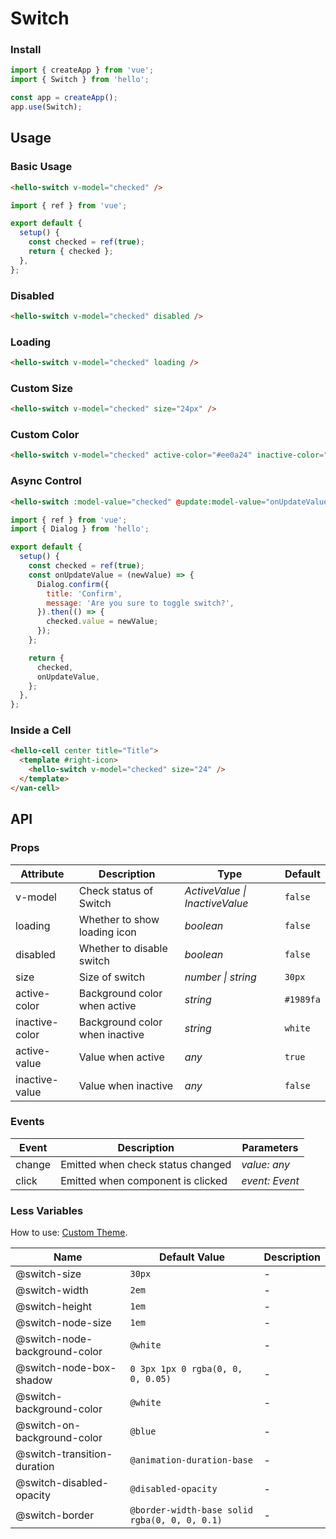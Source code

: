 # Switch

### Install

```js
import { createApp } from 'vue';
import { Switch } from 'hello';

const app = createApp();
app.use(Switch);
```

## Usage

### Basic Usage

```html
<hello-switch v-model="checked" />
```

```js
import { ref } from 'vue';

export default {
  setup() {
    const checked = ref(true);
    return { checked };
  },
};
```

### Disabled

```html
<hello-switch v-model="checked" disabled />
```

### Loading

```html
<hello-switch v-model="checked" loading />
```

### Custom Size

```html
<hello-switch v-model="checked" size="24px" />
```

### Custom Color

```html
<hello-switch v-model="checked" active-color="#ee0a24" inactive-color="#dcdee0" />
```

### Async Control

```html
<hello-switch :model-value="checked" @update:model-value="onUpdateValue" />
```

```js
import { ref } from 'vue';
import { Dialog } from 'hello';

export default {
  setup() {
    const checked = ref(true);
    const onUpdateValue = (newValue) => {
      Dialog.confirm({
        title: 'Confirm',
        message: 'Are you sure to toggle switch?',
      }).then(() => {
        checked.value = newValue;
      });
    };

    return {
      checked,
      onUpdateValue,
    };
  },
};
```

### Inside a Cell

```html
<hello-cell center title="Title">
  <template #right-icon>
    <hello-switch v-model="checked" size="24" />
  </template>
</van-cell>
```

## API

### Props

| Attribute | Description | Type | Default |
| --- | --- | --- | --- |
| v-model | Check status of Switch | _ActiveValue \| InactiveValue_ | `false` |
| loading | Whether to show loading icon | _boolean_ | `false` |
| disabled | Whether to disable switch | _boolean_ | `false` |
| size | Size of switch | _number \| string_ | `30px` |
| active-color | Background color when active | _string_ | `#1989fa` |
| inactive-color | Background color when inactive | _string_ | `white` |
| active-value | Value when active | _any_ | `true` |
| inactive-value | Value when inactive | _any_ | `false` |

### Events

| Event  | Description                       | Parameters     |
| ------ | --------------------------------- | -------------- |
| change | Emitted when check status changed | _value: any_   |
| click  | Emitted when component is clicked | _event: Event_ |

### Less Variables

How to use: [Custom Theme](#/en-US/theme).

| Name | Default Value | Description |
| --- | --- | --- |
| @switch-size | `30px` | - |
| @switch-width | `2em` | - |
| @switch-height | `1em` | - |
| @switch-node-size | `1em` | - |
| @switch-node-background-color | `@white` | - |
| @switch-node-box-shadow | `0 3px 1px 0 rgba(0, 0, 0, 0.05)` | - |
| @switch-background-color | `@white` | - |
| @switch-on-background-color | `@blue` | - |
| @switch-transition-duration | `@animation-duration-base` | - |
| @switch-disabled-opacity | `@disabled-opacity` | - |
| @switch-border | `@border-width-base solid rgba(0, 0, 0, 0.1)` | - |
